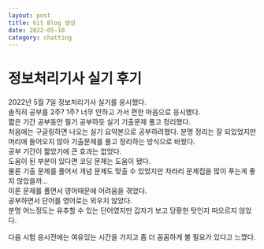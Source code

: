 ```yaml
---
layout: post
title: Git Blog 생성
date: 2022-05-10
category: chatting
---
```

# 정보처리기사 실기 후기
2022년 5월 7일 정보처리기사 실기를 응시했다.     
솔직히 공부를 2주? 1주? 너무 안하고 가서 편한 마음으로 응시했다.     
짧은 기간 공부동안 필기 공부하듯 실기 기출문제 풀고 정리했다.      
처음에는 구글링하면 나오는 실기 요약본으로 공부하려했다.
분명 정리는 잘 되있었지만 머리에 들어오지 않아 기출문제를 풀고 정리하는 방식으로 바꿨다.       
공부 기간이 짧았기에 큰 효과는 없었다.      
도움이 된 부분이 있다면 코딩 문제는 도움이 됐다.          
물론 기출 문제를 풀어서 개념 문제도 맞출 수 있었지만 차라리 문제집을 많이 푸는게 좋지 않았을까...          
이론 문제를 풀면서 영어때문에 어려움을 겪었다.     
공부하면서 단어를 영어로는 외우지 않았다.      
분명 어느정도는 유추할 수 있는 단어였지만 갑자기 보고 당황한 탓인지 떠오르지 않았다.     

다음 시험 응시전에는 여유있는 시간을 가지고 좀 더 꼼꼼하게 볼 필요가 있다고 느꼈다.       




